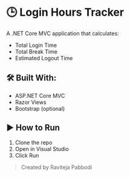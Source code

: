 # 🕒 Login Hours Tracker

A .NET Core MVC application that calculates:

- Total Login Time
- Total Break Time
- Estimated Logout Time

## 🛠 Built With:
- ASP.NET Core MVC
- Razor Views
- Bootstrap (optional)

## ▶️ How to Run
1. Clone the repo
2. Open in Visual Studio
3. Click Run

> Created by Raviteja Pabbodi
